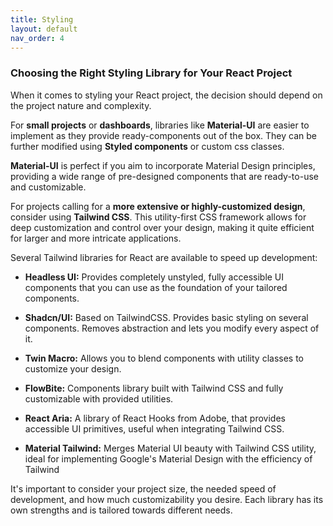 ```yaml
---
title: Styling
layout: default
nav_order: 4
---
```


### Choosing the Right Styling Library for Your React Project

When it comes to styling your React project, the decision should depend on the project nature and complexity.

For **small projects** or **dashboards**, libraries like **Material-UI** are easier to implement as they provide ready-components out of the box. They can be further modified using **Styled components** or custom css classes.

**Material-UI** is perfect if you aim to incorporate Material Design principles, providing a wide range of pre-designed components that are ready-to-use and customizable.

For projects calling for a **more extensive or highly-customized design**, consider using **Tailwind CSS**. This utility-first CSS framework allows for deep customization and control over your design, making it quite efficient for larger and more intricate applications.

Several Tailwind libraries for React are available to speed up development:

- **Headless UI:** Provides completely unstyled, fully accessible UI components that you can use as the foundation of your tailored components.

- **Shadcn/UI:** Based on TailwindCSS. Provides basic styling on several components. Removes abstraction and lets you modify every aspect of it.

- **Twin Macro:** Allows you to blend components with utility classes to customize your design.

- **FlowBite:** Components library built with Tailwind CSS and fully customizable with provided utilities.

- **React Aria:** A library of React Hooks from Adobe, that provides accessible UI primitives, useful when integrating Tailwind CSS.

- **Material Tailwind:** Merges Material UI beauty with Tailwind CSS utility, ideal for implementing Google's Material Design with the efficiency of Tailwind

It's important to consider your project size, the needed speed of development, and how much customizability you desire. Each library has its own strengths and is tailored towards different needs.
